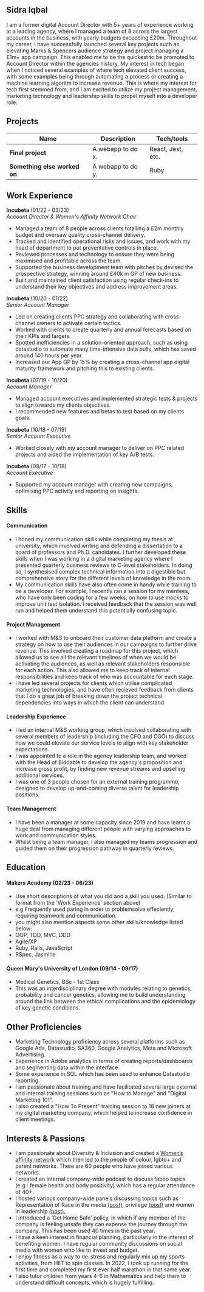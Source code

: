 ## Sidra Iqbal

I am a former digital Account Director with 5+ years of experience working at a leading agency, where I managed a team of 8 across the largest accounts in the business, with yearly budgets exceeding £20m. Throughout my career, I have successfully launched several key projects such as elevating Marks & Spencers audience strategy and project managing a £1m+ app campaign. This enabled me to be the quickest to be promoted to Account Director within the agencies history. My interest in tech began when I noticed several examples of where tech elevated client success, with some examples being through automating a process or creating a machine learning algoritm to increase revenue. This is where my interest for tech first stemmed from, and I am excited to utilize my project management, marketing technology and leadership skills to propel myself into a developer role.

## Projects

| Name                         | Description       | Tech/tools        |
| ---------------------------- | ----------------- | ----------------- |
| **Final project**            | A webapp to do x. | React, Jest, etc. |
| **Something else worked on** | A webapp to do y. | Ruby              |

## Work Experience

**Incubeta** (01/22 - 03/23)  
_Account Director & Women's Affinity Network Chair_

- Managed a team of 8 people across clients totalling a £2m monthly budget and oversaw quality cross-channel delivery.
- Tracked and identified operational risks and issues, and work with my head of department to put preventative controls in place.
- Reviewed processes and technology to ensure they were being maximised and profitable across the team.
- Supported the business development team with pitches by devised the prospective strategy, winning around £40k in GP of new business.
- Built and maintained client satisfaction using regular check-ins to understand their key objectives and address improvement areas.

**Incubeta** (10/20 - 01/22)   
_Senior Account Manager_

- Led on creating clients PPC strategy and collaborating with cross-channel owners to activate certain tactics.
- Worked with clients to create quarterly and annual forecasts based on their KPIs and targets.
- Spotted inefficiencies in a solution-oriented approach, such as using datastudio to automate many time-intensive data pulls, which has saved around 140 hours per year.
- Increased our App GP by 15% by creating a cross-channel app digital maturity framework and pitching this to existing clients.

**Incubeta** (07/19 - 10/20)   
_Account Manager_

- Managed account executives and implemented strategic tests & projects to align towards my clients objectives.
- I recommended new features and betas to test based on my clients goals.

**Incubeta** (10/18 - 07/19)   
_Senior Account Executive_

- Worked closely with my account manager to deliver on PPC related projects and aided the implementation of key A/B tests.

**Incubeta** (09/17 - 10/18)   
_Account Executive_

- Supported my account manager with creating new campaigns, optimising PPC activity and reporting on insights.

## Skills

#### Communication
- I honed my communication skills while completing my thesis at university, which involved writing and defending a dissertation to a board of professors and Ph.D. candidates. I further developed these skills when I was working in a digital marketing agency where I presented quarterly business reviews to C-level stakeholders. In doing so, I synthesised complex technical information into a digestible but comprehensive story for the different levels of knowledge in the room.
- My communication skills have also often come in handy while training to be a developer. For example, I recently ran a session for my mentees, who have only been coding for a few weeks, on how to use mocks to improve unit test isolation. I received feedback that the session was well run and helped them understand this potentially confusing topic.

#### Project Management

- I worked with M&S to onboard their customer data platform and create a strategy on how to use their audiences in our campaigns to further drive revenue. This involved creating a roadmap for this project, which allowed us to see all the relevant timelines of when we would be activating the audiences, as well as relevant stakeholders responsible for each action. This also allowed me to keep track of internal responsibilities and keep track of who was accountable for each stage.
- I have led several projects for clients which utilise complicated marketing technologies, and have often recieved feedback from clients that I do a great job of breaking down the project technical dependencies into ways in which the client can understand.

#### Leadership Experience
- I led an internal M&S working group, which involved collaborating with several members of leadership (including the CFO and CGO) to discuss how we could elevate our service levels to align with key stakeholder expectations.
- I was appointed to a role in the agency leadership team, and worked with the Head of Biddable to develop the agency's proposition and increase gross profit, by finding new revenue streams and upselling additional services.
- I was one of 3 people chosen for an external training programme, designed to develop up-and-coming diverse talent for leadership positions.

#### Team Management
- I have been a manager at some capacity since 2019 and have learnt a huge deal from managing different people with varying approaches to work and communication styles.
- Whilst being a team manager, I also managed my teams progression and guided them on their progression pathway in quarterly reviews.

## Education

#### Makers Academy (02/23 - 06/23)
- Use short descriptions of what you did and a skill you used. (Similar to format from the 'Work Experience' section above)
- e.g Frequently used paring in order to problemsolve effeciently, requiring teamwork and communication.
- you might also mention aspects some other skills/knowledge listed below: 
- OOP, TDD, MVC, DDD
- Agile/XP
- Ruby, Rails, JavaScript
- RSpec, Jasmine

#### Queen Mary's University of London (09/14 - 09/17)

- Medical Genetics, BSc - 1st Class
- This was an interdisciplinary degree with modules relating to genetics, probability and cancer genetics, allowing me to build understanding around the link between the ethical complications and the epidemiology of key genetic conditions.

## Other Proficiencies

- Marketing Technology proficiency across several platforms such as Google Ads, Datastudio, SA360, Google Analytics, Meta and Microsoft Advertising.
- Experience in Adobe analytics in terms of creating reports/dashboards and segmenting data within the interface
- Some experience in SQL which has been used to enhance Datastudio reporting.
- I am passionate about training and have facilitated several large external and internal training sessions such as "How to Manage" and "Digital Marketing 101".
- I also created a "How To Present" training session to 18 new joiners at my digital marketing company, which helped to increase confidence in client meetings.

## Interests & Passions

- I am passionate about Diversity & Inclusion and created a [Women’s affinity network](https://www.linkedin.com/feed/update/urn:li:activity:6790944477172301824/?updateEntityUrn=urn%3Ali%3Afs_feedUpdate%3A%28V2%2Curn%3Ali%3Aactivity%3A6790944477172301824%29) which then led to the people of colour,
lgbtq+ and parent networks. There are 60 people who have joined various networks.
- I created an internal company-wide podcast to discuss taboo topics (e.g.: female health and body positivity) which has a regular attendance of 40+.
- I hosted various company-wide panels discussing topics such as Representation of Race in the media [(post)](https://www.linkedin.com/feed/update/urn:li:activity:6857250219441049600/?updateEntityUrn=urn%3Ali%3Afs_feedUpdate%3A%28V2%2Curn%3Ali%3Aactivity%3A6857250219441049600%29), privilege [(post)](https://www.linkedin.com/feed/update/urn:li:activity:7034846484776804353/?updateEntityUrn=urn%3Ali%3Afs_feedUpdate%3A%28V2%2Curn%3Ali%3Aactivity%3A7034846484776804353%29) and women in leadership [(post).](https://www.linkedin.com/feed/update/urn:li:activity:7040033620660473856/?updateEntityUrn=urn%3Ali%3Afs_feedUpdate%3A%28V2%2Curn%3Ali%3Aactivity%3A7040033620660473856%29&lipi=urn%3Ali%3Apage%3Ad_flagship3_profile_view_base_featured_details%3BXPNhU8%2B%2FQpuIhu56N7yMdw%3D%3D)
- I introduced a ‘Get Home Safe’ policy, in which if any member of the company is feeling unsafe they can expense the journey
through the company. This has been used 40 times in the past year.
- I have a keen interest in financial planning, particularly in the interest of benefiting women. I have regular community
discussions on social media with women who like to invest and budget.
- I enjoy fitness as a way to de-stress and regularly mix up my sports activities, from HIIT to spin classes. In 2022, I took up running for the first time and completed my first ever half marathon in that same year.
- I also tutor children from years 4-6 in Mathematics and help them to understand difficult concepts, which is hugely fulfilling.
